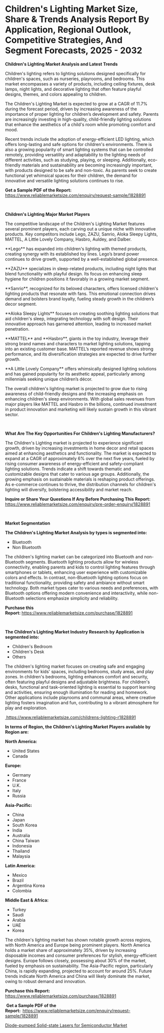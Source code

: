 <p><h1>Children's Lighting Market Size, Share & Trends Analysis Report By Application, Regional Outlook, Competitive Strategies, And Segment Forecasts, 2025 - 2032</h1></p><p><strong>Children's Lighting Market Analysis and Latest Trends</strong></p>
<p><p>Children's lighting refers to lighting solutions designed specifically for children's spaces, such as nurseries, playrooms, and bedrooms. This market encompasses a variety of products, including ceiling fixtures, desk lamps, night lights, and decorative lighting that often feature playful designs, themes, and colors appealing to children. </p><p>The Children's Lighting Market is expected to grow at a CAGR of 11.7% during the forecast period, driven by increasing awareness of the importance of proper lighting for children’s development and safety. Parents are increasingly investing in high-quality, child-friendly lighting solutions that enhance the aesthetics of a child's room while promoting comfort and mood. </p><p>Recent trends include the adoption of energy-efficient LED lighting, which offers long-lasting and safe options for children's environments. There is also a growing popularity of smart lighting systems that can be controlled remotely, providing versatility and adaptability to the lighting needs of different activities, such as studying, playing, or sleeping. Additionally, eco-friendly materials and sustainability are becoming increasingly important, with products designed to be safe and non-toxic. As parents seek to create functional yet whimsical spaces for their children, the demand for innovative and versatile lighting solutions continues to rise.</p></p>
<p><strong>Get a Sample PDF of the Report:&nbsp;</strong> <a href="https://www.reliablemarketsize.com/enquiry/request-sample/1828891?utm_campaign=2233&utm_medium=2&utm_source=Github&utm_content=ia&utm_term=13022025&utm_id=childrens-lighting">https://www.reliablemarketsize.com/enquiry/request-sample/1828891</a></p>
<p>&nbsp;</p>
<p><strong>Children's Lighting Major Market Players</strong></p>
<p><p>The competitive landscape of the Children's Lighting Market features several prominent players, each carving out a unique niche with innovative products. Key competitors include Lego, ZAZU, Sanrio, Aloka Sleepy Lights, MATTEL, A Little Lovely Company, Hasbro, Auldey, and Dalber.</p><p>**Lego** has expanded into children's lighting with themed products, creating synergy with its established toy lines. Lego’s brand power continues to drive growth, supported by a well-established global presence.</p><p>**ZAZU** specializes in sleep-related products, including night lights that blend functionality with playful design. Its focus on enhancing sleep hygiene for children positions it favorably in a growing market segment.</p><p>**Sanrio**, recognized for its beloved characters, offers licensed children's lighting products that resonate with fans. This emotional connection drives demand and bolsters brand loyalty, fueling steady growth in the children’s decor segment.</p><p>**Aloka Sleepy Lights** focuses on creating soothing lighting solutions that aid children's sleep, integrating technology with soft design. Their innovative approach has garnered attention, leading to increased market penetration.</p><p>**MATTEL** and **Hasbro**, giants in the toy industry, leverage their strong brand names and characters to market lighting solutions, tapping into an existing customer base. MATTEL’s reported revenue shows strong performance, and its diversification strategies are expected to drive further growth.</p><p>**A Little Lovely Company** offers whimsically designed lighting solutions and has gained popularity for its aesthetic appeal, particularly among millennials seeking unique children’s décor.</p><p>The overall children's lighting market is projected to grow due to rising awareness of child-friendly designs and the increasing emphasis on enhancing children's sleep environments. With global sales revenues from major players like MATTEL and Hasbro in the billions, continued investment in product innovation and marketing will likely sustain growth in this vibrant sector.</p></p>
<p>&nbsp;</p>
<p><strong>What Are The Key Opportunities For Children's Lighting Manufacturers?</strong></p>
<p><p>The Children's Lighting market is projected to experience significant growth, driven by increasing investments in home decor and retail spaces aimed at enhancing aesthetics and functionality. The market is expected to expand at a CAGR of approximately 6% over the next five years, fueled by rising consumer awareness of energy-efficient and safety-compliant lighting solutions. Trends indicate a shift towards thematic and customizable designs that cater to various age groups. Additionally, the growing emphasis on sustainable materials is reshaping product offerings. As e-commerce continues to thrive, the distribution channels for children's lighting will diversify, bolstering accessibility and market reach.</p></p>
<p><strong>Inquire or Share Your Questions If Any Before Purchasing This Report:</strong> <a href="https://www.reliablemarketsize.com/enquiry/pre-order-enquiry/1828891?utm_campaign=2233&utm_medium=2&utm_source=Github&utm_content=ia&utm_term=13022025&utm_id=childrens-lighting">https://www.reliablemarketsize.com/enquiry/pre-order-enquiry/1828891</a></p>
<p>&nbsp;</p>
<p><strong>Market Segmentation</strong></p>
<p><strong>The Children's Lighting Market Analysis by types is segmented into:</strong></p>
<p><ul><li>Bluetooth</li><li>Non Bluetooth</li></ul></p>
<p><p>The children's lighting market can be categorized into Bluetooth and non-Bluetooth segments. Bluetooth lighting products allow for wireless connectivity, enabling parents and kids to control lighting features through smartphones or tablets, enhancing user experience with customizable colors and effects. In contrast, non-Bluetooth lighting options focus on traditional functionality, providing safety and ambiance without smart technology. Both market types cater to various needs and preferences, with Bluetooth options offering modern convenience and interactivity, while non-Bluetooth selections emphasize simplicity and reliability.</p></p>
<p><strong>Purchase this Report:&nbsp;</strong><a href="https://www.reliablemarketsize.com/purchase/1828891?utm_campaign=2233&utm_medium=2&utm_source=Github&utm_content=ia&utm_term=13022025&utm_id=childrens-lighting">https://www.reliablemarketsize.com/purchase/1828891</a></p>
<p>&nbsp;</p>
<p><strong>The Children's Lighting Market Industry Research by Application is segmented into:</strong></p>
<p><ul><li>Children's Bedroom</li><li>Children's Desk</li><li>Others</li></ul></p>
<p><p>The children's lighting market focuses on creating safe and engaging environments for kids' spaces, including bedrooms, study areas, and play zones. In children's bedrooms, lighting enhances comfort and security, often featuring playful designs and adjustable brightness. For children's desks, functional and task-oriented lighting is essential to support learning and activities, ensuring enough illumination for reading and homework. Other applications include playrooms and communal areas, where creative lighting fosters imagination and fun, contributing to a vibrant atmosphere for play and exploration.</p></p>
<p><a href="https://www.reliablemarketsize.com/childrens-lighting-r1828891?utm_campaign=2233&utm_medium=2&utm_source=Github&utm_content=ia&utm_term=13022025&utm_id=childrens-lighting">&nbsp;https://www.reliablemarketsize.com/childrens-lighting-r1828891</a></p>
<p><strong>In terms of Region, the Children's Lighting Market Players available by Region are:</strong></p>
<p>
    <p> <strong> North America: </strong>
        <ul>
            <li>United States</li>
            <li>Canada</li>
        </ul>
        </p> 
    <p> <strong> Europe: </strong>
        <ul>
            <li>Germany</li>
            <li>France</li>
            <li>U.K.</li>
            <li>Italy</li>
            <li>Russia</li>
        </ul>
        </p> 
    <p> <strong> Asia-Pacific: </strong>
        <ul>
            <li>China</li>
            <li>Japan</li>
            <li>South Korea</li>
            <li>India</li>
            <li>Australia</li>
            <li>China Taiwan</li>
            <li>Indonesia</li>
            <li>Thailand</li>
            <li>Malaysia</li>
        </ul>
        </p> 
    <p> <strong> Latin America: </strong>
        <ul>
            <li>Mexico</li>
            <li>Brazil</li>
            <li>Argentina Korea</li>
            <li>Colombia</li>
        </ul>
        </p> 
    <p> <strong> Middle East & Africa: </strong>
        <ul>
            <li>Turkey</li>
            <li>Saudi</li>
            <li>Arabia</li>
            <li>UAE</li>
            <li>Korea</li>
        </ul>
    </p>
    </p>
<p><p>The children's lighting market has shown notable growth across regions, with North America and Europe being prominent players. North America holds a market share of approximately 35%, driven by increasing disposable incomes and consumer preferences for stylish, energy-efficient designs. Europe follows closely, possessing about 30% of the market, fueled by emphasis on sustainability. The Asia-Pacific region, particularly China, is rapidly expanding, projected to account for around 25%. Future trends indicate North America and China will likely dominate the market, owing to robust demand and innovation.</p></p>
<p><strong>Purchase this Report: </strong><a href="https://www.reliablemarketsize.com/purchase/1828891?utm_campaign=2233&utm_medium=2&utm_source=Github&utm_content=ia&utm_term=13022025&utm_id=childrens-lighting">https://www.reliablemarketsize.com/purchase/1828891</a></p>
<p>&nbsp;<strong>Get a Sample PDF of the Report:&nbsp;&nbsp;</strong><a href="https://www.reliablemarketsize.com/enquiry/request-sample/1828891?utm_campaign=2233&utm_medium=2&utm_source=Github&utm_content=ia&utm_term=13022025&utm_id=childrens-lighting">https://www.reliablemarketsize.com/enquiry/request-sample/1828891</a></p>
<p><strong></strong></p>
<p><p><a href="https://github.com/kathiestrine5ty/Market-Research-Report-List-1/blob/main/diode-pumped-solid-state-lasers-for-semiconductor-market.md?utm_campaign=2233&utm_medium=2&utm_source=Github&utm_content=ia&utm_term=13022025&utm_id=childrens-lighting">Diode-pumped Solid-state Lasers for Semiconductor Market</a></p></p>